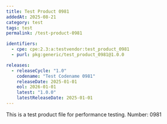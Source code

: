 ```yaml
---
title: Test Product 0981
addedAt: 2025-08-21
category: test
tags: test
permalink: /test-product-0981

identifiers:
  - cpe: cpe:2.3:a:testvendor:test_product_0981
  - purl: pkg:generic/test_product_0981@1.0.0

releases:
  - releaseCycle: "1.0"
    codename: "Test Codename 0981"
    releaseDate: 2025-01-01
    eol: 2026-01-01
    latest: "1.0.0"
    latestReleaseDate: 2025-01-01
---
```


This is a test product file for performance testing. Number: 0981

